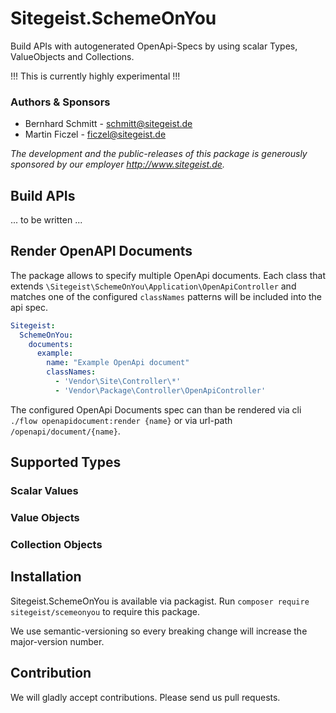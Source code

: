# Sitegeist.SchemeOnYou

Build APIs with autogenerated OpenApi-Specs  by using scalar Types, ValueObjects and Collections.   

!!! This is currently highly experimental !!!

### Authors & Sponsors

* Bernhard Schmitt - schmitt@sitegeist.de
* Martin Ficzel - ficzel@sitegeist.de

*The development and the public-releases of this package is generously sponsored
by our employer http://www.sitegeist.de.*

## Build APIs 

... to be written ...

## Render OpenAPI Documents

The package allows to specify multiple OpenApi documents. Each class that extends `\Sitegeist\SchemeOnYou\Application\OpenApiController`
and matches one of the configured `classNames` patterns will be included into the api spec.

```yaml
Sitegeist:
  SchemeOnYou:
    documents:
      example:
        name: "Example OpenApi document"
        classNames:
          - 'Vendor\Site\Controller\*'
          - 'Vendor\Package\Controller\OpenApiController' 
```
 
The configured OpenApi Documents spec can than be rendered via cli `./flow openapidocument:render {name}` 
or via url-path `/openapi/document/{name}`.

## Supported Types


### Scalar Values

### Value Objects
### Collection Objects

## Installation

Sitegeist.SchemeOnYou is available via packagist. Run `composer require sitegeist/scemeonyou` to require this package.

We use semantic-versioning so every breaking change will increase the major-version number.

## Contribution

We will gladly accept contributions. Please send us pull requests.
